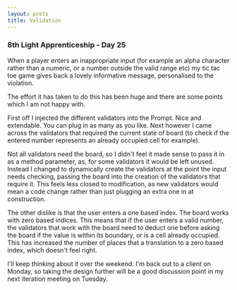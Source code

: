 ```yaml
---
layout: posts
title: Validation
---
```

### 8th Light Apprenticeship - Day 25

When a player enters an inappropriate input (for example an alpha character rather than a numeric, or a number outside the valid range etc) my tic tac toe game gives back a lovely informative message, personalised to the violation.

<!--break-->

The effort it has taken to do this has been huge and there are some points which I am not happy with.

First off I injected the different validators into the Prompt. Nice and extendable. You can plug in as many as you like. Next however I came across the validators that required the current state of board (to check if the entered number represents an already occupied cell for example). 

Not all validators need the board, so I didn't feel it made sense to pass it in as a method parameter, as, for some validators it would be left unused. Instead I changed to dynamically create the validators at the point the input needs checking, passing the board into the creation of the validators that require it. This feels less closed to modification, as new validators would mean a code change rather than just plugging an extra one in at construction.

The other dislike is that the user enters a one based index. The board works with zero based indices. This means that if the user enters a valid number, the validators that work with the board need to deduct one before asking the board if the value is within its boundary, or is a cell already occupied. This has increased the number of places that a translation to a zero based index, which doesn't feel right.

I'll keep thinking about it over the weekend. I'm back out to a client on Monday, so taking the design further will be a good discussion point in my next iteration meeting on Tuesday.


